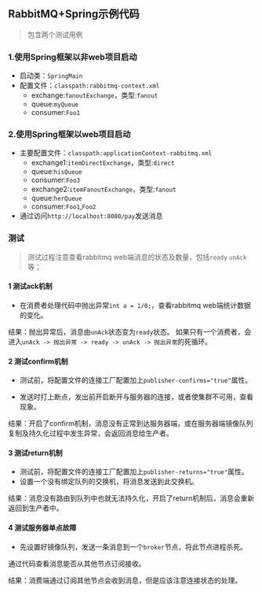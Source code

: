 ## RabbitMQ+Spring示例代码

> 包含两个测试用例

### 1.使用Spring框架以非web项目启动

- 启动类：`SpringMain`
- 配置文件：`classpath:rabbitmq-context.xml`
    - exchange:`fanoutExchange`，类型:`fanout`
    - queue:`myQueue`
    - consumer:`Foo1`

### 2.使用Spring框架以web项目启动

- 主要配置文件：`classpath:applicationContext-rabbitmq.xml`
    - exchange1:`itemDirectExchange`，类型:`direct`
    - queue:`hisQueue`
    - consumer:`Foo3`
    - exchange2:`itemFanoutExchange`，类型:`fanout`
    - queue:`herQueue`
    - consumer:`Foo1`,`Foo2`
- 通过访问`http://localhost:8080/pay`发送消息

### 测试

> 测试过程注意查看rabbitmq web端消息的状态及数量，包括`ready` `unAck`等；

#### 1 测试ack机制

- 在消费者处理代码中抛出异常`int a = 1/0;`，查看rabbitmq web端统计数据的变化。

结果：抛出异常后，消息由`unAck`状态变为`ready`状态。
如果只有一个消费者，会进入`unAck -> 抛出异常 -> ready -> unAck -> 抛出异常`的死循环。

#### 2 测试confirm机制

- 测试前，将配置文件的连接工厂配置加上`publisher-confirms="true"`属性。

- 发送时打上断点，发出前开启断开与服务器的连接，或者使集群不可用，查看现象。

结果：开启了confirm机制，消息没有正常到达服务器端，或在服务器端镜像队列复制及持久化过程中发生异常，会返回消息给生产者。

#### 3 测试return机制

- 测试前，将配置文件的连接工厂配置加上`publisher-returns="true"`属性。
- 设置一个没有绑定队列的交换机，将消息发送到此交换机。

结果：消息没有路由到队列中也就无法持久化，开启了return机制后，消息会重新返回到生产者中。

#### 4 测试服务器单点故障

- 先设置好镜像队列，发送一条消息到一个`broker`节点，将此节点进程杀死。

通过代码查看消息能否从其他节点订阅接收。

结果：消费端通过订阅其他节点会收到消息，但是应该注意连接状态的处理。